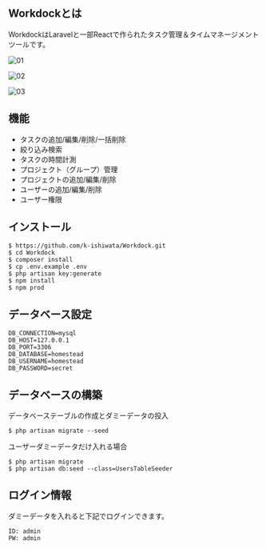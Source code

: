 ## Workdockとは

WorkdockはLaravelと一部Reactで作られたタスク管理＆タイムマネージメントツールです。

![01](https://user-images.githubusercontent.com/1312692/61922718-5eb21980-af9c-11e9-9287-8b4434e920d3.png)

![02](https://user-images.githubusercontent.com/1312692/61922736-72f61680-af9c-11e9-9492-a96915a2f434.png)

![03](https://user-images.githubusercontent.com/1312692/61922739-77223400-af9c-11e9-9315-9fe487119fca.png)

## 機能

* タスクの追加/編集/削除/一括削除
* 絞り込み検索
* タスクの時間計測
* プロジェクト（グループ）管理
* プロジェクトの追加/編集/削除
* ユーザーの追加/編集/削除
* ユーザー権限

## インストール

    $ https://github.com/k-ishiwata/Workdock.git
    $ cd Workdock
    $ composer install
    $ cp .env.example .env
    $ php artisan key:generate
    $ npm install
    $ npm prod

## データベース設定

    DB_CONNECTION=mysql
    DB_HOST=127.0.0.1
    DB_PORT=3306
    DB_DATABASE=homestead
    DB_USERNAME=homestead
    DB_PASSWORD=secret

## データベースの構築 

データベーステーブルの作成とダミーデータの投入

    $ php artisan migrate --seed    
    
ユーザーダミーデータだけ入れる場合

    $ php artisan migrate
    $ php artisan db:seed --class=UsersTableSeeder
    
## ログイン情報

ダミーデータを入れると下記でログインできます。

    ID: admin
    PW: admin
